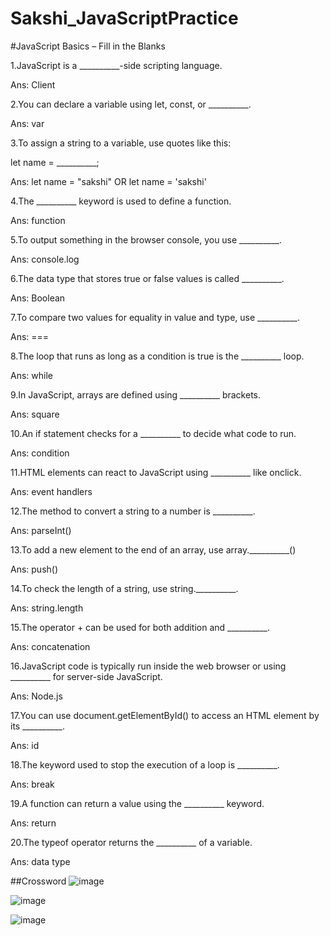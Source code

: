 # Sakshi_JavaScriptPractice
#JavaScript Basics – Fill in the Blanks

1.JavaScript is a __________-side scripting language.

Ans: Client

2.You can declare a variable using let, const, or __________.

Ans: var

3.To assign a string to a variable, use quotes like this:

let name = __________;

Ans: let name = "sakshi" OR let name = 'sakshi'

4.The __________ keyword is used to define a function.

Ans: function

5.To output something in the browser console, you use __________.

Ans: console.log

6.The data type that stores true or false values is called __________.

Ans: Boolean

7.To compare two values for equality in value and type, use __________.

Ans: ===

8.The loop that runs as long as a condition is true is the __________ loop.

Ans: while

9.In JavaScript, arrays are defined using __________ brackets.

Ans: square

10.An if statement checks for a __________ to decide what code to run.

Ans: condition

11.HTML elements can react to JavaScript using __________ like onclick.

Ans: event handlers

12.The method to convert a string to a number is __________.

Ans: parseInt()

13.To add a new element to the end of an array, use array.__________()

Ans: push()

14.To check the length of a string, use string.__________.

Ans: string.length

15.The operator + can be used for both addition and __________.

Ans: concatenation

16.JavaScript code is typically run inside the web browser or using __________ for server-side JavaScript.

Ans: Node.js

17.You can use document.getElementById() to access an HTML element by its __________.

Ans: id

18.The keyword used to stop the execution of a loop is __________.

Ans: break

19.A function can return a value using the __________ keyword.

Ans: return

20.The typeof operator returns the __________ of a variable.

Ans: data type

##Crossword
![image](https://github.com/user-attachments/assets/c646977d-847a-410e-a018-a1e473a5dca0)

![image](https://github.com/user-attachments/assets/14d97017-f58a-48f4-8a29-fafef5240fc5)

![image](https://github.com/user-attachments/assets/349f4bcc-71af-4d13-8e7b-bceaa8548364)
